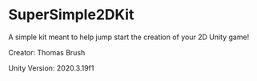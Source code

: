 # SuperSimple2DKit
A simple kit meant to help jump start the creation of your 2D Unity game!

Creator: Thomas Brush

Unity Version: 2020.3.19f1
